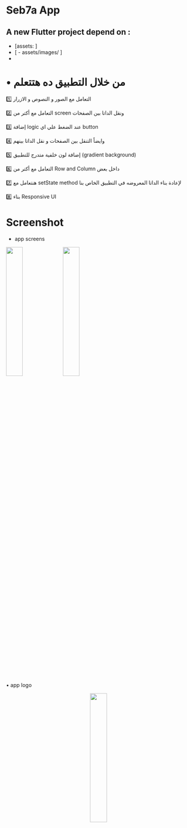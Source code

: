 # Seb7a App

## A new Flutter project depend on : 
- [assets: ]
- [   - assets/images/ ]
- 
# •  من خلال التطبيق ده هتتعلم 

1️⃣ التعامل مع الصور و النصوص و الازرار 

2️⃣ التعامل مع أكتر من screen ونقل الداتا بين الصفحات

3️⃣ إضافة logic عند الضغط علي اي button

4️⃣ وايضاً التنقل بين  الصفحات و نقل الداتا بينهم 

5️⃣  إضافة لون خلفية متدرج للتطبيق (gradient background)

6️⃣ التعامل مع أكتر من Row and Column داخل بعض 

7️⃣ هنتعامل مع setState method لإعادة بناء الداتا المعروضه في التطبيق الخاص بنا

8️⃣ بناء Responsive UI

# Screenshot

-  app screens
<div>
<p align="left">
<img src='https://github.com/Ahmedelsapagh10/seb7a/screenshot/2.png' width="30%"/>
<img src='https://github.com/Ahmedelsapagh10/seb7a/screenshot/3.png' width="30%"/>

</p>
•  app logo
<p align="center">
<img src='https://github.com/Ahmedelsapagh10/seb7a/screenshot/1.png' width="30%"/>
</p>
</div>
